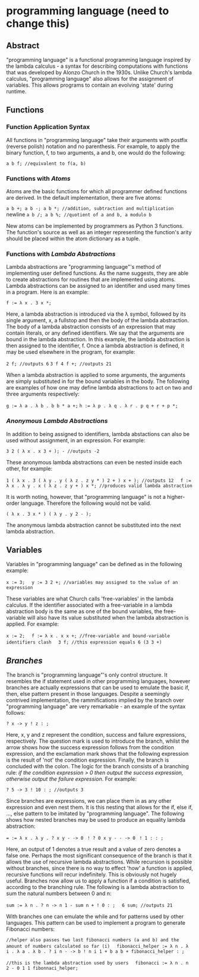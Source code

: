 # programming language (need to change this)

## Abstract

"programming language" is a functional programming language inspired by the lambda calculus - a syntax for describing computations with functions that was developed by Alonzo Church in the 1930s. Unlike Church's lambda calculus, "programming language" also allows for the assignment of variables. This allows programs to contain an evolving 'state' during runtime.

## Functions

### Function Application Syntax

All functions in "programming language" take their arguments with postfix (reverse polish) notation and no parenthesis. For example, to apply the binary function, f, to two arguments, a and b, one would do the following:

`a b f; //equivalent to f(a, b)`

### Functions with _Atoms_

Atoms are the basic functions for which all programmer defined functions are derived. In the default implementation, there are five atoms:

`a b +; a b -; a b *; //addition, subtraction and multiplication` newline
`a b /; a b %; //quotient of a and b, a modulo b`

New atoms can be implemented by programmers as Python 3 functions. The function's source as well as an integer representing the function's arity should be placed within the atom dictionary as a tuple.

### Functions with _Lambda Abstractions_

Lambda abstractions are "programming language"'s method of implementing user defined functions. As the name suggests, they are able to create abstractions for routines that are implemented using atoms. Lambda abstractions can be assigned to an identifier and used many times in a program. Here is an example:

`f := λ x . 3 x *;`

Here, a lambda abstraction is introduced via the λ symbol, followed by its single argument, x, a fullstop and then the body of the lambda abstraction. The body of a lambda abstraction consists of an expression that may contain literals, or any defined identifiers. We say that the arguments are bound in the lambda abstraction. In this example, the lambda abstraction is then assigned to the identifier, f. Once a lambda abstraction is defined, it may be used elsewhere in the program, for example:

`2 f; //outputs 6`
`3 f 4 f +; //outputs 21`

When a lambda abstraction is applied to some arguments, the arguments are simply substituted in for the bound variables in the body. The following are examples of how one may define lambda abstractions to act on two and three arguments respectively:

`g := λ a . λ b . b b * a +;`
`h := λ p . λ q . λ r . p q + r + p *;`

### _Anonymous Lambda Abstractions_

In addition to being assigned to identifiers, lambda abstactions can also be used without assignment, in an expression. For example:

`3 2 ( λ x . x 3 + ); - //outputs -2`

These anonymous lambda abstractions can even be nested inside each other, for example:

`1 ( λ x . 3 ( λ y . y ( λ z . z y * ) 2 + ) x + ); //outputs 12  `
`f := λ x . λ y . x ( λ z . z y + ) x *; //produces valid lambda abstraction`

It is worth noting, however, that "programming language" is not a higher-order language. Therefore the following would not be valid.

`( λ x . 3 x * ) ( λ y . y 2 - );`

The anonymous lambda abstraction cannot be substituted into the next lambda abstraction.

## Variables

Variables in "programming language" can be defined as in the following example:

`x := 3;  `
`y := 3 2 +; //variables may assigned to the value of an expression`

These variables are what Church calls 'free-variables' in the lambda calculus. If the identifier associated with a free-variable in a lambda abstraction body is the same as one of the bound variables, the free-variable will also have its value substituted when the lambda abstraction is applied. For example:

`x := 2;  `
`f := λ x . x x +; //free-variable and bound-variable identifiers clash  `
`3 f; //this expression equals 6 (3 3 +)`

## _Branches_

The branch is "programming language"'s only control structure. It resembles the if statement used in other programming languages, however branches are actually expressions that can be used to emulate the basic if, then, else pattern present in those languages. Despite a seemingly contrived implementation, the rammifications implied by the branch over "programming language" are very remarkable - an example of the syntax follows:

`? x -> y ! z : ;`

Here, x, y and z represent the condition, success and failure expressions, respectively. The question mark is used to introduce the branch, whilst the arrow shows how the success expression follows from the condition expression, and the exclamation mark shows that the following expression is the result of 'not' the condition expression. Finally, the branch is concluded with the colon. The logic for the branch consists of a branching rule: _if the condition expression > 0 then output the success expression, otherwise output the failure expression_. For example:

`? 5 -> 3 ! 10 : ; //outputs 3`

Since branches are expressions, we can place them in as any other expression and even nest them. It is this nesting that allows for the if, else if, ..., else pattern to be imitated by "programming language". The following shows how nested branches may be used to produce an equality lambda abstraction:

`= := λ x . λ y . ? x y - -> 0 `
                 `! ? 0 x y - - -> 0 `
                 `! 1 : : ;`

Here, an output of 1 denotes a true result and a value of zero denotes a false one. Perhaps the most significant consequence of the branch is that it allows the use of recursive lambda abstractions. While recursion is possible without branches, since there is no way to effect 'how' a function is applied, recursive functions will recur indefinitely. This is obviously not hugely useful. Branches now allow us to apply a function if a condition is satisfied, according to the branching rule. The following is a lambda abstraction to sum the natural numbers between 0 and n:

`sum := λ n . ? n -> n 1 - sum n + ! 0 : ;  `
`6 sum; //outputs 21`

With branches one can emulate the while and for patterns used by other languages. This pattern can be used to implement a program to generate Fibonacci numbers:

`//helper also passes two last fibonacci numbers (a and b) and the amount of numbers calculated so far (i)  `
`fibonacci_helper := λ n . λ i . λ a . λ b . ? i n - -> b ! n i 1 + b a b + fibonacci_helper : ;`

`//this is the lambda abstraction used by users  `
`fibonacci := λ n . n 2 - 0 1 1 fibonnaci_helper;`
